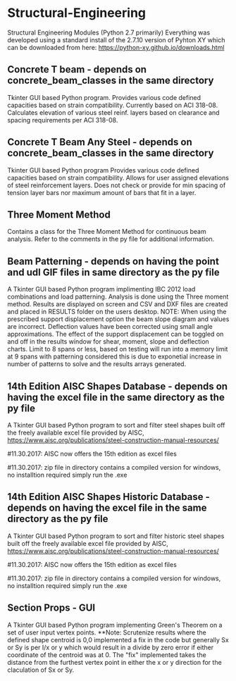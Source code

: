 # Structural-Engineering
Structural Engineering Modules (Python 2.7 primarily)
Everything was developed using a standard install of the 2.7.10 version of Pyhton XY which can be downloaded from here: https://python-xy.github.io/downloads.html

## Concrete T beam - depends on concrete_beam_classes in the same directory
Tkinter GUI based Python program.
Provides various code defined capacities based on strain compatibility. Currently based on ACI 318-08. Calculates elevation
of various steel reinf. layers based on clearance and spacing requirements per ACI 318-08.

## Concrete T Beam Any Steel - depends on concrete_beam_classes in the same directory
Tkinter GUI based Python program
Provides various code defined capacities based on strain compatibility. Allows for user assigned elevations of steel reinforcement
layers. Does not check or provide for min spacing of tension layer bars nor maximum amount of bars that fit in a layer.

## Three Moment Method
Contains a class for the Three Moment Method for continuous beam analysis. Refer to the comments in the py file for additional information.

## Beam Patterning - depends on having the point and udl GIF files in same directory as the py file
A Tkinter GUI based Python program implimenting IBC 2012 load combinations and load patterning. Analysis is done using the Three moment method. Results are displayed on screen and CSV and DXF files are created and placed in RESULTS folder on the users desktop. NOTE: When using the prescribed support displacement option the beam slope diagram and values are incorrect. Deflection values have been corrected using small angle approximations. The effect of the support displacement can be toggled on and off in the results window for shear, moment, slope and deflection charts. Limit to 8 spans or less, based on testing will run into a memory limit at 9 spans with patterning considered this is due to exponetial increase in number of patterns to solve and the results arrays generated.

## 14th Edition AISC Shapes Database - depends on having the excel file in the same directory as the py file
A Tkinter GUI based Python program to sort and filter steel shapes built off the freely available excel file provided by AISC, https://www.aisc.org/publications/steel-construction-manual-resources/

#11.30.2017: AISC now offers the 15th edition as excel files

#11.30.2017: zip file in directory contains a compiled version for windows, no installtion required simply run the .exe

## 14th Edition AISC Shapes Historic Database - depends on having the excel file in the same directory as the py file
A Tkinter GUI based Python program to sort and filter historic steel shapes built off the freely available excel file provided by AISC, https://www.aisc.org/publications/steel-construction-manual-resources/

#11.30.2017: AISC now offers the 15th edition as excel files

#11.30.2017: zip file in directory contains a compiled version for windows, no installtion required simply run the .exe

## Section Props - GUI
A Tkinter GUI based Python program implementing Green's Theorem on a set of user input vertex points. **Note: Scrutenize results where the defined shape centroid is 0,0 implemented a fix in the code but generally Sx or Sy is per I/x or y which would result in a divide by zero error if either coordinate of the centroid was at 0. The "fix" implemented takes the distance from the furthest vertex point in either the x or y direction for the claculation of Sx or Sy.
